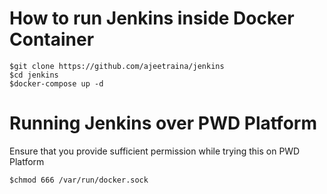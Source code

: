 # How to run Jenkins inside Docker Container

```
$git clone https://github.com/ajeetraina/jenkins
$cd jenkins
$docker-compose up -d
```

# Running Jenkins over PWD Platform

Ensure that you provide sufficient permission while trying this on PWD Platform

```
$chmod 666 /var/run/docker.sock
```
